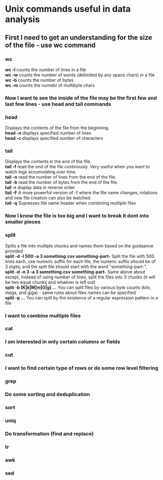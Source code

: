 # Unix commands useful in data analysis
## First I need to get an understanding for the size of the file - use wc command
### wc
<b>wc -l <filename></b> counts the number of lines in a file <br>
<b>wc -w <filename></b> counts the number of words (delimited by any space chars) in a file <br>
<b>wc -b <filename></b> counts the number of bytes <br>
<b>wc -m <filename></b> counts the numebr of multibyte chars <br>
### Now I want to see the inside of the file may be the first few and last few lines - use head and tail commands
### head
Displays the contents of the file from the beginning. <br>
<b>head -n <number of lines> <file name list></b>  displays specified number of lines <br>
<b>head -c <number of bytes> <file name list></b>  displays specified number of characters<br>
### tail
Displays the contents in the end of the file. <br>
<b>tail -f</b> read the end of the file continously. Very useful when you want to watch logs accumulating over time.<br>
<b>tail -n</b> read the number of lines from the end of the file.<br>
<b>tail -b</b> read the number of bytes from the end of the file.<br>
<b>tail -r</b> display data in reverse order<br>
<b>fail -F</b> A more powerful version of -f where the file name changes, rotations and new file creation can also be watched.<br>
<b> tail -q</b> Supresses file name header when combining multiple files
### Now I know the file is too big and I want to break it dont into smaller pieces
### split
Splits a file into multiple chunks and names them based on the guidaance provided<br>
<b>split -d -l 500 -a 3 something.csv something-part-</b> Split the file with 500 lines each, use numeric suffix for each file, the numeric suffix should be of 3 digits, and the split file should start with the word "something-part-".<br>
<b>split -d -n 3 -a 3 something.csv something-part-</b> Same above about except, instead of using number of lines, split the files into 3 chunks (it will be two equal chunks and whaever is left out)<br>
<b>split -b [K|k|M|m|G|g] ...</b> You can split files by various byte counts (kilo, mega, and giga) - same rules about files names can be specified<br>
<b>split -p <regular expression> ...</b> You can split by the existence of a regular expression pattern in a file<br>
### I want to combine multiple files
### cat
### I am interested in only certain columns or fields 
### cut
### I want to find certain type of rows or do some row level filtering
### grep
### Do some sorting and deduplication
### sort
### uniq
### Do transformation (find and replace)
### tr
### awk
### sed
